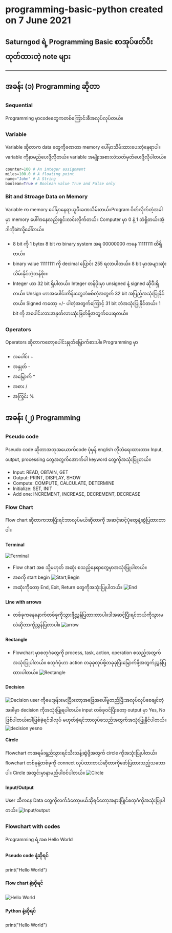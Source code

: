 # programming-basic-python created on 7 June 2021
## Saturngod ရဲ့ Programming Basic စာအုပ်ဖတ်ပီးထုတ်ထားတဲ့ note များ
-------------------------------------------------------------
## အခန်း (၁) Programming ဆိုတာ
### Sequential
Programming မှာcodeတွေကတစ်ကြောင်းစီအလုပ်လုပ်တယ်။
### Variable
Variable ဆိုတာက data တွေကိုခဏတာ memory ပေါ်မှာသိမ်းထားပေးတဲ့နေရာပါ။ variable ကိုနာမည်ပေးဖို့လိုတယ်။ variable အမျိုးအစားလဲသတ်မှတ်ပေးဖို့လိုပါတယ်။
```python
counter=100 # An integer assignment
miles=100.0 # A floating point
name="John" # A String
boolean=True # Boolean value True and False only
```
### Bit and Stroage Data on Memory
Variable က memory ပေါ်မှာနေရာယူပီးခဏသိမ်းတယ်။Program ပိတ်လိုက်တဲ့အခါမှာ memory ပေါ်ကနေလည်းရှင်းလင်းလိုက်တယ်။ Computer မှာ 0 နဲ့ 1 ဘဲရှိတယ်။အဲ့ဒါကိုbitလို့ခေါ်တယ်။
* 8 bit ကို 1 byte။ 8 bit က binary system အရ 00000000 ကနေ 11111111 ထိရှိတယ်။
* binary value 11111111 ကို decimal ပြောင်း 255 ရလာပါတယ်။ 8 bit မှာအများဆုံးသိမ်းနိုင်တဲ့တန်ဖိုး။
* Integer ဟာ 32 bit ရှိပါတယ်။ Integer တန်ဖိုးမှာ unsigned နဲ့ signed ဆိုပီးရှိတယ်။ Unsign ဟာအပေါင်းကိန်းတွေဘဲဖစ်တဲ့အတွက် 32 bit အပြည့်အသုံးပြုနိုင်တယ်။ Signed ကတော့ +/- ပါတဲ့အတွက်ကြောင့် 31 bit ဘဲအသုံးပြုနိုင်တယ်။ 1 bit ကို အပေါင်းလားအနုတ်လားဆုံးဖြတ်ဖို့အတွက်ပေးရတယ်။

### Operators
Operators ဆိုတာကတော့ပေါင်းနှုတ်မြှောက်စားပါ။ Programming မှာ
* အပေါင်း +
* အနှုတ် -
* အမြှောက် * 
* အစား /
* အကြွင်း % 

## အခန်း (၂) Programming
### Pseudo code
Pseudo code ဆိုတာအတုအယောက်code ပုံမှန် english လိုဘဲရေးထားတာ။ Input, output, processing တွေအတွက်အောက်ပါ keyword တွေကိုအသုံးပြူတယ်။
* Input: READ, OBTAIN, GET
* Output: PRINT, DISPLAY, SHOW
* Compute: COMPUTE, CALCULATE, DETERMINE
* Initialize: SET, INIT
* Add one: INCREMENT, INCREASE, DECREMENT, DECREASE

### Flow Chart
Flow chart ဆိုတာကဘာပြီးရင်ဘာလုပ်မယ်ဆိုတာကို အဆင့်ဆင့်ပုံတွေနဲ့ဆွဲပြထားတာပါ။
#### Terminal
![Terminal](/image-note/terminal.png)
* Flow chart အစ သို့မဟုတ် အဆုံး စသည့်နေရာတွေမှာအသုံးပြုပါတယ်။
* အစကို start begin
![Start,Begin](/image-note/start-begin.png)
* အဆုံးကိုတော့ End, Exit, Return တွေကိုအသုံးပြုပါတယ်။
![End](/image-note/end.png)

#### Line with arrows
* တစ်ခုကနေနောက်တစ်ခုကိုသွားဖို့ညွှန်ပြထားတာပါ။ဒါအဆင့်ပြီးရင်ဘယ်ကိုသွားမလဲဆိုတာကိုညွှန်ပြတာပါ။
![arrow](/image-note/arrow.png)

#### Rectangle
* Flowchart မှာစတုဂံတွေကို process, task, action, operation စသည့်အတွက်အသုံးပြုပါတယ်။ စတုဂံပုံဟာ action တခုခုလုပ်ဖို့တခုခုပြီးမြောက်ဖို့အတွက်ညွှန်ပြထားပါတယ်။
![Rectangle](/image-note/rectangle.png)

#### Decision
![Decision](/image-note/decision.png)
user ကိုမေးခွန်းမေးပြီးတော့အဖြေအပေါ်မူတည်ပြီးအလုပ်လုပ်စေချင်တဲ့အခါမှာ decision ကိုအသုံးပြုရပါတယ်။ input တစ်ခုဝင်ပြီးတော့ output မှာ Yes, No ဖြစ်ပါတယ်။ဒါဖြစ်ခဲ့ရင်ဒါလုပ် မဟုတ်ခဲ့ရင်ဘာလုပ်စသည်အတွက်အသုံးပြုနိုင်ပါတယ်။
![decision yesno](/image-note/yesno.png)

#### Circle
Flowchart ကအရမ်းရှည်သွားရင်သီးသန့်ဆွဲဖို့အတွက် circle ကိုအသုံးပြုပါတယ်။ flowchart တစ်ခုနဲ့တစ်ခုကို connect လုပ်ထားတယ်ဆိုတာကိုဖော်ပြထားသည့်သဘောပါ။ Circle အတွင်းမှာနာမည်ပါဝင်ပါတယ်။
![Circle](/image-note/circle.png)

#### Input/Output
User ဆီကနေ Data တွေကိုလက်ခံတော့မယ်ဆိုရင်တော့အနားပြိုင်စတုဂံကိုအသုံးပြုပါတယ်။
![Input/output](/image-note/input.png)

### Flowchart with codes
Programming ရဲ့အစ Hello World

#### Pseudo code နဲ့ဆိုရင်
print("Hello World")

#### Flow chart နဲ့ဆိုရင်
![Hello World](/image-note/helloworld.png)

#### Python နဲ့ဆိုရင်
print("Hello World")